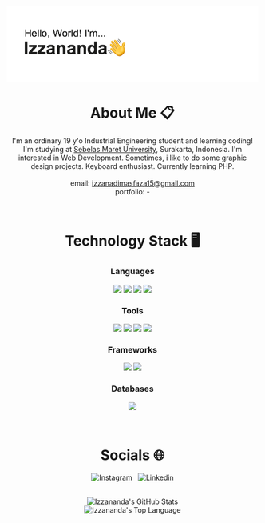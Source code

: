 <!-- banner -->
[![MasterHead](https://github.com/izzanadimas/izzanadimas/blob/main/BannerGithub.png)](https://github.com/izzanadimas)

<!-- about -->
<h1 align="center">About Me 📋</h1>
<p align="center">I'm an ordinary 19 y'o Industrial Engineering student and learning coding!<br>I'm studying at <a href="https://uns.ac.id/id/">Sebelas Maret University</a>, Surakarta, Indonesia. I'm interested in Web Development. Sometimes, i like to do some graphic design projects. Keyboard enthusiast. Currently learning PHP.<br><br>email: <a href="mailto:izzanadimasfaza15@gmail.com">izzanadimasfaza15@gmail.com</a><br>portfolio: -</p>

<br>

<!-- tech -->
<h1 align="center">Technology Stack 🖥️</h1>
<!-- language -->
<h3 align="center">Languages</h3>
<p align="center">
<img src="https://img.shields.io/badge/Python-3776AB?style=for-the-badge&logo=python&logoColor=white" />
<img src="https://img.shields.io/badge/PHP-777BB4?style=for-the-badge&logo=php&logoColor=white" />
<img src="https://img.shields.io/badge/HTML5-E34F26?style=for-the-badge&logo=html5&logoColor=white" />
<img src="https://img.shields.io/badge/CSS-239120?&style=for-the-badge&logo=css3&logoColor=white" />
</p>
<!-- tools -->
<h3 align="center">Tools</h3>
<p align="center">
<img src="https://img.shields.io/badge/GIT-E44C30?style=for-the-badge&logo=git&logoColor=white" />
<img src="https://img.shields.io/badge/Markdown-000000?style=for-the-badge&logo=markdown&logoColor=white" />
<img src="https://img.shields.io/badge/VSCode-0078D4?style=for-the-badge&logo=visual%20studio%20code&logoColor=white" />
<img src="https://img.shields.io/badge/Figma-F24E1E?style=for-the-badge&logo=figma&logoColor=white" />
</p>
<!-- frameworks -->
<h3 align="center">Frameworks</h3>
<p align="center">
<img src="https://img.shields.io/badge/Laravel-FF2D20?style=for-the-badge&logo=laravel&logoColor=white" />
<img src="https://img.shields.io/badge/Bootstrap-563D7C?style=for-the-badge&logo=bootstrap&logoColor=white" />
</p>
<!-- databases -->
<h3 align="center">Databases</h3>
<p align="center">
<img src="https://img.shields.io/badge/MySQL-005C84?style=for-the-badge&logo=mysql&logoColor=white" />
</p>

<br>

<!-- socials -->
<h1 align="center">Socials 🌐</h1>
<p align="center">
<a href="https://www.instagram.com/izzanadimas/" target="_blank" rel="noreferrer"><img src="https://raw.githubusercontent.com/danielcranney/readme-generator/main/public/icons/socials/instagram.svg" width="36" height="36" alt="Instagram" /></a>&nbsp;&nbsp;&nbsp;<a href="https://www.linkedin.com/in/izzanadimas/" target="_blank" rel="noreferrer"><img src="https://raw.githubusercontent.com/danielcranney/readme-generator/main/public/icons/socials/linkedin.svg" width="36" height="36" alt="Linkedin" /></a>
</p>

<br>

<!-- stats -->
<div align="center">
<img src="https://github-readme-stats.vercel.app/api?username=izzanadimas&show_icons=true&theme=graywhite" alt="Izzananda's GitHub Stats" />
<br>
<img src="https://github-readme-stats.vercel.app/api/top-langs/?username=izzanadimas&show_icons=true&theme=graywhite" alt="Izzananda's Top Language" />
</div>
